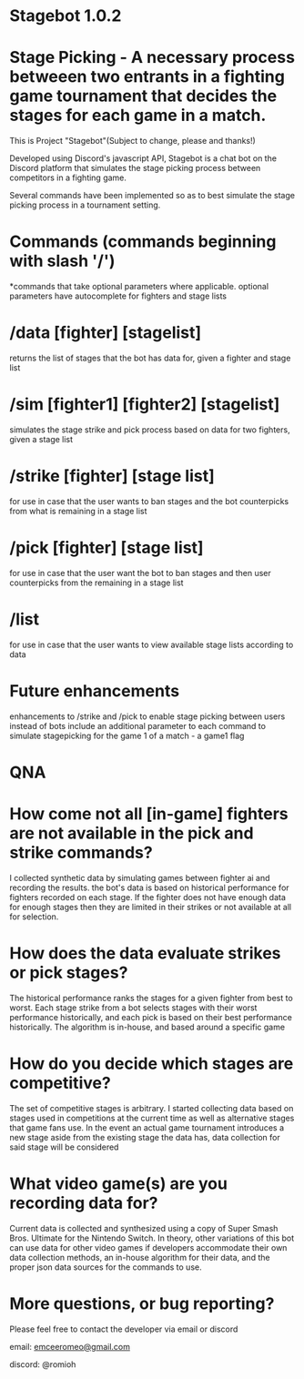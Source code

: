 # Stagebot 1.0.2
# Stage Picking - A necessary process betweeen two entrants in a fighting game tournament that decides the stages for each game in a match. 

This is Project "Stagebot"(Subject to change, please and thanks!) <br />

Developed using Discord's javascript API, Stagebot is a chat bot on the Discord platform that simulates the stage picking process between competitors in a fighting game. <br />

Several commands have been implemented so as to best simulate the stage picking process in a tournament setting. <br />

# Commands (commands beginning with slash '/')
*commands that take optional parameters where applicable. optional parameters have autocomplete for fighters and stage lists

# /data [fighter] [stagelist]
returns the list of stages that the bot has data for, given a fighter and stage list

# /sim [fighter1] [fighter2] [stagelist]
simulates the stage strike and pick process based on data for two fighters, given a stage list

# /strike [fighter] [stage list]
for use in case that the user wants to ban stages and the bot counterpicks from what is remaining in a stage list

# /pick [fighter] [stage list]
for use in case that the user want the bot to ban stages and then user counterpicks from the remaining in a stage list

# /list
for use in case that the user wants to view available stage lists according to data


# Future enhancements

enhancements to /strike and /pick to enable stage picking between users instead of bots
include an additional parameter to each command to simulate stagepicking for the game 1 of a match - a game1 flag 

# QNA

# How come not all [in-game] fighters are not available in the pick and strike commands?

I collected synthetic data by simulating games between fighter ai and recording the results. the bot's data is based on historical performance for fighters recorded on each stage. 
If the fighter does not have enough data for enough stages then they are limited in their strikes or not available at all for selection.

# How does the data evaluate strikes or pick stages?
The historical performance ranks the stages for a given fighter from best to worst. Each stage strike from a bot selects stages with their worst performance historically, and each pick is based on their best performance historically. The algorithm is in-house, and based around a specific game

# How do you decide which stages are competitive?
The set of competitive stages is arbitrary. I started collecting data based on stages used in competitions at the current time as well as alternative stages that game fans use. In the event an actual game tournament introduces a new stage aside from the existing stage the data has, data collection for said stage will be considered

# What video game(s) are you recording data for?
Current data is collected and synthesized using a copy of Super Smash Bros. Ultimate for the Nintendo Switch. In theory, other variations of this bot can use data for other video games if developers accommodate their own data collection methods, an in-house algorithm for their data, and the proper json data sources for the commands to use. 

# More questions, or bug reporting?
Please feel free to contact the developer via email or discord

email: emceeromeo@gmail.com

discord: @romioh
